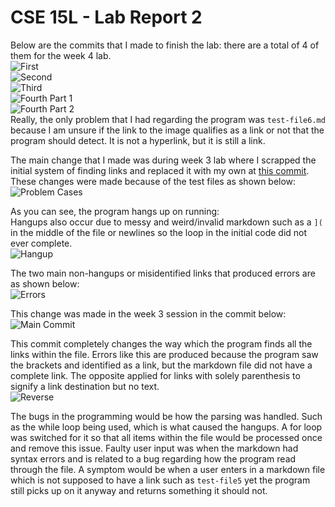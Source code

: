 # CSE 15L - Lab Report 2
Below are the commits that I made to finish the lab: there are a total of 4 of them for the week 4 lab.  
![First](lab2-assets/01.png)  
![Second](lab2-assets/02.png)  
![Third](lab2-assets/03.png)  
![Fourth Part 1](lab2-assets/04-1.png)  
![Fourth Part 2](lab2-assets/04-2.png)  
Really, the only problem that I had regarding the program was `test-file6.md` because I am unsure if the link to the image qualifies as a link or not that the program should detect. It is not a hyperlink, but it is still a link.  

The main change that I made was during week 3 lab where I scrapped the initial system of finding links and replaced it with my own at [this commit](https://github.com/Josh-Tan-20-09-13/markdown-parse/commit/a1f1ee60bf01305ffc4f4df8c6ffe6be3be6fdb4).  
These changes were made because of the test files as shown below:
![Problem Cases](lab2-assets/05.png)  

As you can see, the program hangs up on running:  
Hangups also occur due to messy and weird/invalid markdown such as a `](` in the middle of the file or newlines so the loop in the initial code did not ever complete.  
![Hangup](lab2-assets/06.png)  

The two main non-hangups or misidentified links that produced errors are as shown below:  
![Errors](lab2-assets/07.png)  

This change was made in the week 3 session in the commit below:  
![Main Commit](lab2-assets/08.png)  

This commit completely changes the way which the program finds all the links within the file. Errors like this are produced because the program saw the brackets and identified as a link, but the markdown file did not have a complete link. The opposite applied for links with solely parenthesis to signify a link destination but no text.  
![Reverse](lab2-assets/09.png)  

The bugs in the programming would be how the parsing was handled. Such as the while loop being used, which is what caused the hangups. A for loop was switched for it so that all items within the file would be processed once and remove this issue. Faulty user input was when the markdown had syntax errors and is related to a bug regarding how the program read through the file. A symptom would be when a user enters in a markdown file which is not supposed to have a link such as `test-file5` yet the program still picks up on it anyway and returns something it should not.  
